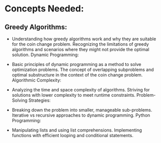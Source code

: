 # Concepts Needed:

## Greedy Algorithms:

* Understanding how greedy algorithms work and why they are suitable for the coin change problem.
Recognizing the limitations of greedy algorithms and scenarios where they might not provide the optimal solution.
Dynamic Programming:

* Basic principles of dynamic programming as a method to solve optimization problems.
The concept of overlapping subproblems and optimal substructure in the context of the coin change problem.
Algorithmic Complexity:

* Analyzing the time and space complexity of algorithms.
Striving for solutions with lower complexity to meet runtime constraints.
Problem-Solving Strategies:

* Breaking down the problem into smaller, manageable sub-problems.
Iterative vs recursive approaches to dynamic programming.
Python Programming:

* Manipulating lists and using list comprehensions.
Implementing functions with efficient looping and conditional statements.
